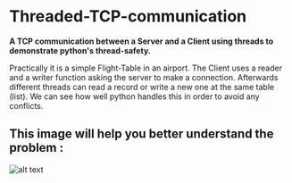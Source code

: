# Threaded-TCP-communication

**A TCP communication between a Server and a Client using threads to demonstrate python's thread-safety.**

Practically it is a simple Flight-Table in an airport.
The Client uses a reader and a writer function asking the server to make a connection. 
Afterwards different threads can read a record or write a new one at the same table (list).
We can see how well python handles this in order to avoid any conflicts.

## This image will help you better understand the problem : 

![alt text](https://imgur.com/wjVUmhb)
